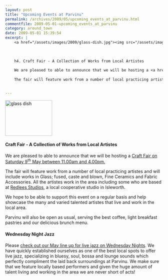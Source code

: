```yaml
---
layout: post
title: "Upcoming Events at Parvinu"
permalink: /archives/2009/05/upcoming_events_at_parvinu.html
commentfile: 2009-05-01-upcoming_events_at_parvinu
category: around_town
date: 2009-05-01 15:39:54
excerpt: |
    <a href="/assets/images/2009/glass-dish.jpg"><img src="/assets/images/2009/glass-dish-thumb.jpg" width="150" height="114" alt="glass dish" class="photo right" /></a>
    
    
    
    h4. Craft Fair - A Collection of Works from Local Artistes
    
    We are pleased to able to announce that we will be hosting a <a href="https://stmargarets.london/event/exhibition/200705142130">Craft Fair on Saturday 9<sup>th</sup> May between 11.00am and 4.00pm.</a>
    
    The fair will feature work from a number of local practicing artistes and will include works in Glass; fused, caste and blown, Fine Ceramics and Fabric Accessories. All the artistes work in the area including some who are based at <a href="http://www.redlees.org,">Redlees Studios</a> a local cooperative studio in Isleworth.
    

---
```


<a href="/assets/images/2009/glass-dish.jpg"><img src="/assets/images/2009/glass-dish-thumb.jpg" width="150" height="114" alt="glass dish" class="photo right" /></a>

#### Craft Fair - A Collection of Works from Local Artistes

We are pleased to able to announce that we will be hosting a [Craft Fair on Saturday 9<sup>th</sup> May between 11.00am and 4.00pm.](/event/exhibition/200705142130)

The fair will feature work from a number of local practicing artistes and will include works in Glass; fused, caste and blown, Fine Ceramics and Fabric Accessories. All the artistes work in the area including some who are based at [Redlees Studios](http://www.redlees.org), a local cooperative studio in Isleworth.

We hope to be able to support this event on a regular basis and help showcase the many and varied talented artistes that live and work in the local area.

Parvinu will also be open as usual, serving the best coffee, light breakfast pastries and our delicious brunch menu.

#### Wednesday Night Jazz

Please [check out our May line up for live jazz on Wednesday Nights](/directory/restaurant/200809111151). We have quickly established ourselves as one of the best local spots to offer live jazz, specializing in bluesy, soul, bossa and lounge sounds which perfectly compliment the laid back surroundings at Parvinu. We make sure that we feature locally based performers and given the huge amount of talent living and working in the area we are never short of acts!
